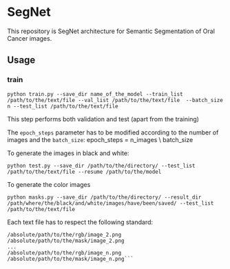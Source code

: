 # SegNet
This repository is SegNet architecture for Semantic Segmentation of Oral Cancer images.

## Usage

### train

`python train.py --save_dir name_of_the_model --train_list /path/to/the/text/file --val_list /path/to/the/text/file  --batch_size n --test_list /path/to/the/text/file`

This step performs both validation and test (apart from the training)

The `epoch_steps` parameter has to be modified according to the number of images and the `batch_size`: epoch_steps = n_images \ batch_size

To generate the images in black and white:

`python test.py --save_dir /path/to/the/directory/ --test_list /path/to/the/text/file --resume /path/to/the/model`

To generate the color images

`python masks.py --save_dir /path/to/the/directory/ --result_dir /path/where/the/black/and/white/images/have/been/saved/ --test_list /path/to/the/text/file`

Each text file has to respect the following standard:
```/absolute/path/to/the/rgb/image_1.png /absolute/path/to/the/mask/image_1.png
/absolute/path/to/the/rgb/image_2.png /absolute/path/to/the/mask/image_2.png
...
/absolute/path/to/the/rgb/image_n.png /absolute/path/to/the/mask/image_n.png```


